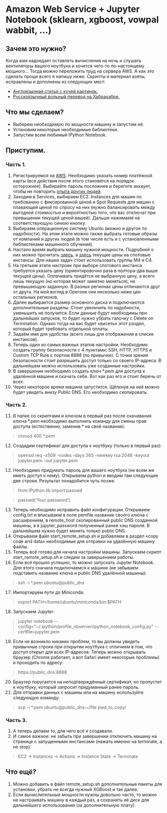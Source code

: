 # Amazon Web Service + Jupyter Notebook (sklearn, xgboost, vowpal wabbit, …)

## Зачем это нужно?
Когда вам надоедает оставлять вычисления на ночь и слушать вентиляторы вашего ноутбука и хочется чего-то по-настоящему мощного… 
Тогда можно переложить труд на сервера AWS. А как это сделать проще всего я напишу ниже. 
Скрипты и материал взяты, исправлены и дополнены из следующих мест:
- [Англоязычная статья с кучей картинок.](https://gist.github.com/iamatypeofwalrus/5183133)
- [Русскоязычный вольный перевод на Хабрахабре.](https://habrahabr.ru/post/280562/)

## Что мы сделаем?
- Выберем необходимую по мощности машину и запустим её. 
- Установим некоторые необходимые библиотеки.
- Запустим всем любимый IPython Notebook.

## Приступим.
### Часть 1. 
1. Регистрируемся на [AWS](https://aws.amazon.com/ru/). Необходимо указать номер платёжной карты (все действия после этого становятся на порядок осторожнее). Выбирайте пароль посложнее и берегите аккаунт, чтобы не повторить [опыта других людей](https://geektimes.ru/post/247794/).
2. Заходим в Services, выбираем EC2. Instances для машин по требованию с фиксированной ценой и Spot Requests для машин с плавающей ценой по спросу на них (нужно балансировать между выгодной стоимостью и вероятностью того, что вас отключат при превышении текущей ценой вашей). Дальше нажимаем на соответствующую синюю кнопку. 
3. Выбираем операционную систему Ubuntu (можно и другое по надобности). На этом этапе можно также выбрать готовые образы от компаний и других людей (в том числе есть и с установленными библиотеками машинного обучения). 
4. Настало время выбрать машину нужной мощности. Подробней о них можно прочитать [здесь](https://aws.amazon.com/ru/ec2/instance-types/), а [здесь](https://aws.amazon.com/ru/ec2/spot/pricing/) текущие цены на спотовые инстансы. Для наших задач стоит использовать группы M4 и C4. 
5. На третьем этапе настроек при выборе спотового инстанса требуется указать цену (ориентировочно раза в полтора-два выше текущей цены). Оплачивать придётся не выбранную цену, а всего лишь текущую (но которая может заметно меняться), не превышающую заданную. В разных регионах цены отличаются друг от друга. На мой взгляд в Орегоне они несколько ниже цен остальных регионов. 
6. Далее выбирается размер основного диска и подключаются дополнительные разделы. Стоит увеличить по надобности, уменьшить не получится. Если данные будут необходимы при дальнейших запусков, то будет нужно убрать галочку с Delete on Termination. Однако тогда на вас будет «висеть» этот раздел, который будет требовать отдельной оплаты. 
7. Задаём имя для удобства (всего лишь для отображения в списке инстансов). 
8. Теперь один из самых важных этапов настройки. Необходимо создать группу безопасности с 4 пунктами: SSH, HTTP, HTTPS и Custom TCP Rule с портом 8888 (по привычке). С точки зрения безопасности стоит разрешить доступ только со своего IP-адреса. В дальнейшем можно использовать уже созданные настройки. 
9. В завершении необходимо создать ключ *.pem для доступа к удалённой машине и скачать себе. Вот как раз его и стоит беречь от всех.
10. Через некоторое время машина запустится. Щёлкнув на неё можно будет увидеть внизу Public DNS. Его необходимо скопировать.

### Часть 2.
11. В папке со скриптами и ключом в первый раз после скачивания ключа *.pem необходимо выполнить команду для смены прав доступа (естественно, заменив * на своё название):

  > chmod 400 *.pem

12. Создадим сертификат для доступа к ноутбуку (только в первый раз):

  > openssl req -x509 -nodes -days 365 -newkey rsa:2048 -keyout jupyter.pem -out jupyter.pem

12. Необходимо придумать пароль для вашего ноутбука (не всем же иметь доступ к нему). Открываем python и вводим там следующие две строки. Результат понадобится чуть позже.

  > from IPython.lib import passwd

  > passwd(‘Your password’). 

13. Теперь необходимо исправить файл конфигурации. Открываем config.txt и вписываем в поле pemfile название своего ключа с расширением, в remote_host скопированный public DNS созданной машины, а в jupyter_password полученный ранее хэш  пароля. В дальнейшем нужно будет менять только public DNS. 
14. Открываем файл start_remote_setup.sh и добавляем в раздел «copy code and data» необходимые для отправки на удалённую машину файлы.
15. Теперь всё готово для начала настройки машины. Запускаем скрипт start_remote_setup.sh и следим за завершением работы. 
16. Если всё прошло успешно, то можно запускать Jupyter Notebook. Для этого сначала подключаемся к машине (не забываем подставить название ключа и public DNS удалённой машины):

  > ssh -i *.pem ubuntu@public_dns

17. Импортируем пути до Miniconda:

  > export PATH=/home/ubuntu/miniconda/bin:$PATH

18. Запускаем Jupyter:

  > jupyter notebook --config="~/.ipython/profile_nbserver/ipython_notebook_config.py" --certfile=jupyter.pem

19. Если не возникло никаких проблем, то вы должны увидеть привычные строки при открытии ноутбука с отличием в том, что доступ открыт для всех IP-адресов. Теперь можно открывать браузер (Chrome работает, а вот Safari имеет некоторые проблемы) и проходить по адресу:

  > https://public_dns:8888

20. Браузер поругается на неподтверждённый сертификат, но пропустит к ноутбуку, который запросит придуманный ранее пароль.
21. Для отправки данных с машины или на машину используйте следующую команду:

  > scp -i *.pem ubuntu@public_dns:~/file pwd_to_copy/

### Часть 3.
1. А теперь делаем то, для чего всё и создавали. 
2. И самое важное: не забыть при завершении отключить машину на странице с запущенными инстансами (нажать именно на terminate, а не stop).

  > EC2 -> Instances -> Actions -> Instance State -> Terminate

## Что ещё? 
1. Можно добавить в файл remote_setup.sh дополнительные пакеты для установки, убрать не всегда нужный XGBoost и так далее. 
2. Если вычислительные мощности нужны довольно часто, то можно не настраивать машину в каждый раз, а сохранять её диск для дальнейшего использования (за дополнительную плату).
